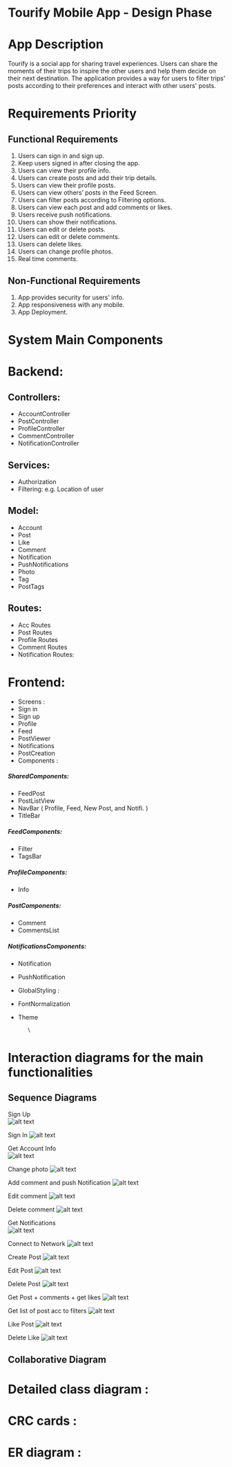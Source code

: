 
# Tourify Mobile App - Design Phase

# App Description 

Tourify is a social app for sharing travel experiences. Users can share the moments of their trips to inspire the other users and help them decide on their next destination. The application provides a way for users to filter trips' posts according to their preferences and interact with other users' posts.


# Requirements Priority


## Functional Requirements



1. Users can sign in and sign up.
2. Keep users signed in after closing the app.
3. Users can view their profile info.
4. Users can create posts and add their trip details. 
5. Users can view their profile posts.
6. Users can view others’ posts in the Feed Screen.
7. Users can filter posts according to Filtering options.
8. Users can view each post and add comments or likes.
9. Users receive push notifications.
10. Users can show their notifications.
11. Users can edit or delete posts.
12. Users can edit or delete comments.
13. Users can delete likes.
14. Users can change profile photos.
15. Real time comments.


## Non-Functional Requirements



1. App provides security for users' info.
2. App responsiveness with any mobile. 
3. App Deployment.


# System Main Components


# Backend:


## Controllers:



* AccountController
* PostController
* ProfileController
* CommentController
* NotificationController


## Services:



* Authorization 
* Filtering: e.g. Location of user


## Model:



* Account
* Post
* Like
* Comment
* Notification
* PushNotifications
* Photo
* Tag
* PostTags


## Routes:



* Acc Routes
* Post Routes  
* Profile Routes
* Comment Routes
* Notification Routes:


# Frontend: 




* Screens :
* Sign in
* Sign up
* Profile 
* Feed
* PostViewer
* Notifications
* PostCreation 
* Components :


##### 	SharedComponents:



* FeedPost 
* PostListView
* NavBar ( Profile, Feed, New Post, and Notifi. )
* TitleBar


##### 	FeedComponents:



* Filter 
* TagsBar

#####   ProfileComponents:

* Info


##### 	PostComponents:



* Comment 
* CommentsList


##### NotificationsComponents:



* Notification
* PushNotification
* GlobalStyling :
* FontNormalization
* Theme

         \
	


	


# Interaction diagrams for the main functionalities


## Sequence Diagrams

Sign Up  
![alt text](http://url/to/img.png)


Sign In 
![alt text](http://url/to/img.png)

Get Account Info  
![alt text](http://url/to/img.png)


Change photo 
![alt text](http://url/to/img.png)


Add comment and push Notification
![alt text](http://url/to/img.png)


Edit comment 
![alt text](http://url/to/img.png)


Delete comment 
![alt text](http://url/to/img.png)


Get Notifications  
![alt text](http://url/to/img.png)


Connect to Network 
![alt text](http://url/to/img.png)


Create Post
![alt text](http://url/to/img.png)


Edit Post
![alt text](http://url/to/img.png)


Delete Post
![alt text](http://url/to/img.png)


Get Post + comments + get likes 
![alt text](http://url/to/img.png)


Get list of post acc to filters
![alt text](http://url/to/img.png)


Like Post
![alt text](http://url/to/img.png)


Delete Like
![alt text](http://url/to/img.png)



## Collaborative Diagram


# Detailed class diagram  :


# CRC cards  :


# ER diagram  : 

